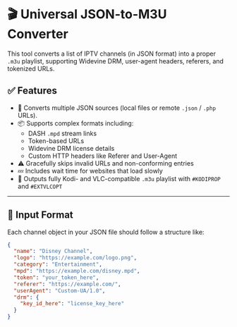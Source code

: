 # 🎬 Universal JSON-to-M3U Converter

This tool converts a list of IPTV channels (in JSON format) into a proper `.m3u` playlist, supporting Widevine DRM, user-agent headers, referers, and tokenized URLs.

## ✅ Features

- 🔄 Converts multiple JSON sources (local files or remote `.json` / `.php` URLs).
- 📦 Supports complex formats including:
  - DASH `.mpd` stream links
  - Token-based URLs
  - Widevine DRM license details
  - Custom HTTP headers like Referer and User-Agent
- ⚠ Gracefully skips invalid URLs and non-conforming entries
- 💤 Includes wait time for websites that load slowly
- 🔐 Outputs fully Kodi- and VLC-compatible `.m3u` playlist with `#KODIPROP` and `#EXTVLCOPT`

---

## 📁 Input Format

Each channel object in your JSON file should follow a structure like:

```json
{
  "name": "Disney Channel",
  "logo": "https://example.com/logo.png",
  "category": "Entertainment",
  "mpd": "https://example.com/disney.mpd",
  "token": "your_token_here",
  "referer": "https://example.com/",
  "userAgent": "Custom-UA/1.0",
  "drm": {
    "key_id_here": "license_key_here"
  }
}
